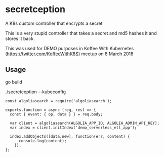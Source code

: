 # secretception

A K8s custom controller that encrypts a secret

This is a very stupid controller that takes a secret and md5 hashes it and stores it back.

This was used for DEMO purposes in Koffee With Kubernetes (https://twitter.com/KoffeeWithK8S) meetup on 8 March 2018

## Usage

go build

./secretception --kubeconfig <your-kubeconfig-loc>

```
const algoliasearch = require('algoliasearch');

exports.function = async (req, res) => {
  const { event: { op, data } } = req.body;

  var client = algoliasearch(ALGOLIA_APP_ID, ALGOLIA_ADMIN_API_KEY);
  var index = client.initIndex('demo_serverless_etl_app');

  index.addObjects([data.new], function(err, content) {
      console.log(content);
    });
};
```
